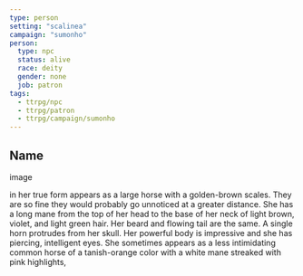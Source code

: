 ```yaml
---
type: person
setting: "scalinea"
campaign: "sumonho"
person:
  type: npc
  status: alive
  race: deity
  gender: none
  job: patron
tags:
  - ttrpg/npc
  - ttrpg/patron
  - ttrpg/campaign/sumonho
---
```


## Name

image

in her true form appears as a large horse with a golden-brown scales. They are so fine they would probably go unnoticed at a greater distance. She has a long mane from the top of her head to the base of her neck of light brown, violet, and light green hair. Her beard and flowing tail are the same. A single horn protrudes from her skull. Her powerful body is impressive and she has piercing, intelligent eyes. She sometimes appears as a less intimidating common horse of a tanish-orange color with a white mane streaked with pink highlights,
